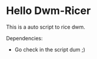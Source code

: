 # Hello Dwm-Ricer

This is a auto script to rice dwm.

Dependencies:

- Go check in the script dum ;)

